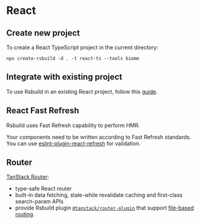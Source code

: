 # React

## Create new project

To create a React TypeScript project in the current directory:
```shell
npx create-rsbuild -d . -t react-ts --tools biome
```


## Integrate with existing project

To use Rsbuild in an existing React project, follow this [guide](https://rsbuild.dev/guide/framework/react#use-react-in-an-existing-project).


## React Fast Refresh

Rsbuild uses Fast Refresh capability to perform HMR.

Your components need to be written according to Fast Refresh standards. You can use [eslint-plugin-react-refresh](https://github.com/ArnaudBarre/eslint-plugin-react-refresh) for validation.


## Router

[TanStack Router](https://tanstack.com/router/):
- type-safe React router
- built-in data fetching, stale-while revalidate caching and first-class search-param APIs
- provide Rsbuild plugin [`@tanstack/router-plugin`](https://github.com/TanStack/router/tree/main/examples/react/quickstart-rspack-file-based) that support [file-based routing](https://tanstack.com/router/latest/docs/framework/react/guide/file-based-routing).
